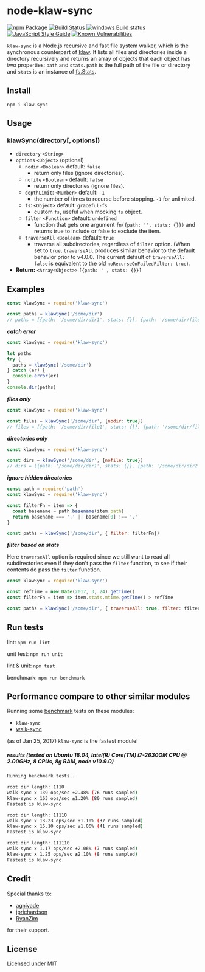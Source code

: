 node-klaw-sync
==============

[![npm Package](https://img.shields.io/npm/v/klaw-sync.svg?style=flat-square)](https://www.npmjs.com/package/klaw-sync)
[![Build Status](https://travis-ci.org/manidlou/node-klaw-sync.svg?branch=master)](https://travis-ci.org/manidlou/node-klaw-sync)
[![windows Build status](https://ci.appveyor.com/api/projects/status/braios34k6qw4h5p/branch/master?svg=true)](https://ci.appveyor.com/project/manidlou/node-klaw-sync/branch/master)
[![JavaScript Style Guide](https://img.shields.io/badge/code_style-standard-brightgreen.svg?style=flat-square)](https://standardjs.com)
[![Known Vulnerabilities](https://snyk.io/test/npm/klaw-sync/badge.svg?style=flat-square)](https://snyk.io/test/npm/klaw-sync)

`klaw-sync` is a Node.js recursive and fast file system walker, which is the synchronous counterpart of [klaw](https://github.com/jprichardson/node-klaw). It lists all files and directories inside a directory recursively and returns an array of objects that each object has two properties: `path` and `stats`. `path` is the full path of the file or directory and `stats` is an instance of [fs.Stats](https://nodejs.org/api/fs.html#fs_class_fs_stats).

Install
-------

    npm i klaw-sync

Usage
-----

### klawSync(directory[, options])

- `directory` `<String>`
- `options` `<Object>` (optional)
  - `nodir` `<Boolean>` default: `false`
    - return only files (ignore directories).
  - `nofile` `<Boolean>` default: `false`
    - return only directories (ignore files).
  - `depthLimit`: `<Number>` default: `-1`
    - the number of times to recurse before stopping. `-1` for unlimited.
  - `fs`: `<Object>` default: `graceful-fs`
    - custom `fs`, useful when mocking `fs` object.
  - `filter` `<Function>` default: `undefined`
    - function that gets one argument `fn({path: '', stats: {}})` and returns true to include or false to exclude the item.
  - `traverseAll` `<Boolean>` default: `true`
    - traverse all subdirectories, regardless of `filter` option. (When set to `true`, `traverseAll` produces similar behavior to the default behavior prior to v4.0.0. The current default of  `traverseAll: false` is equivalent to the old `noRecurseOnFailedFilter: true`).
- **Return:** `<Array<Object>>` `[{path: '', stats: {}}]`

Examples
--------

```js
const klawSync = require('klaw-sync')

const paths = klawSync('/some/dir')
// paths = [{path: '/some/dir/dir1', stats: {}}, {path: '/some/dir/file1', stats: {}}]
```

_**catch error**_

```js
const klawSync = require('klaw-sync')

let paths
try {
  paths = klawSync('/some/dir')
} catch (er) {
  console.error(er)
}
console.dir(paths)
```

_**files only**_

```js
const klawSync = require('klaw-sync')

const files = klawSync('/some/dir', {nodir: true})
// files = [{path: '/some/dir/file1', stats: {}}, {path: '/some/dir/file2', stats: {}}]
```

_**directories only**_

```js
const klawSync = require('klaw-sync')

const dirs = klawSync('/some/dir', {nofile: true})
// dirs = [{path: '/some/dir/dir1', stats: {}}, {path: '/some/dir/dir2', stats: {}}]
```

_**ignore hidden directories**_


```js
const path = require('path')
const klawSync = require('klaw-sync')

const filterFn = item => {
  const basename = path.basename(item.path)
  return basename === '.' || basename[0] !== '.'
}

const paths = klawSync('/some/dir', { filter: filterFn})
```

_**filter based on stats**_

Here `traverseAll` option is required since we still want to read all subdirectories even if they don't pass the `filter` function, to see if their contents do pass the `filter` function.

```js
const klawSync = require('klaw-sync')

const refTime = new Date(2017, 3, 24).getTime()
const filterFn = item => item.stats.mtime.getTime() > refTime

const paths = klawSync('/some/dir', { traverseAll: true, filter: filterFn })
```

Run tests
---------

lint: `npm run lint`

unit test: `npm run unit`

lint & unit: `npm test`

benchmark: `npm run benchmark`

Performance compare to other similar modules
-----------------------------------------------

Running some [benchmark](https://github.com/bestiejs/benchmark.js) tests on these modules:

- `klaw-sync`
- [walk-sync](https://github.com/joliss/node-walk-sync)

(as of Jan 25, 2017) `klaw-sync` is the fastest module!

##### results (tested on Ubuntu 18.04, Intel(R) Core(TM) i7-2630QM CPU @ 2.00GHz, 8 CPUs, 8g RAM, node v10.9.0)

```bash
Running benchmark tests..

root dir length: 1110
walk-sync x 139 ops/sec ±2.48% (76 runs sampled)
klaw-sync x 163 ops/sec ±1.20% (80 runs sampled)
Fastest is klaw-sync

root dir length: 11110
walk-sync x 13.23 ops/sec ±1.10% (37 runs sampled)
klaw-sync x 15.10 ops/sec ±1.06% (41 runs sampled)
Fastest is klaw-sync

root dir length: 111110
walk-sync x 1.17 ops/sec ±2.06% (7 runs sampled)
klaw-sync x 1.25 ops/sec ±2.10% (8 runs sampled)
Fastest is klaw-sync
```

Credit
------

Special thanks to:

- [agnivade](https://github.com/agnivade)
- [jprichardson](https://github.com/jprichardson)
- [RyanZim](https://github.com/RyanZim)

for their support.

License
-------

Licensed under MIT
